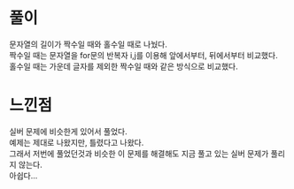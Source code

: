 # 풀이  
문자열의 길이가 짝수일 때와 홀수일 때로 나눴다.  
짝수일 때는 문자열을 for문의 반복자 i,j를 이용해 앞에서부터, 뒤에서부터 비교했다.  
홀수일 때는 가운데 글자를 제외한 짝수일 때와 같은 방식으로 비교했다.  

# 느낀점  
실버 문제에 비슷한게 있어서 풀었다.  
예제는 제대로 나왔지만, 틀렸다고 나왔다.  
그래서 저번에 풀었던것과 비슷한 이 문제를 해결해도 지금 풀고 있는 실버 문제가 풀리지 않는다.   
아쉽다...
